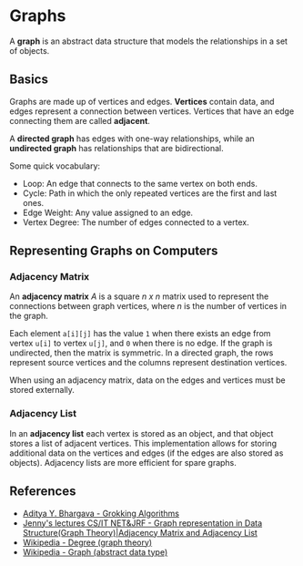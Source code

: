 # Graphs

A **graph** is an abstract data structure that models the relationships in a set
of objects.

## Basics

Graphs are made up of vertices and edges. **Vertices** contain data, and edges represent
a connection between vertices. Vertices that have an edge connecting them are called **adjacent**.

A **directed graph** has edges with one-way relationships, while an **undirected graph** has relationships that are bidirectional.

Some quick vocabulary:

- Loop: An edge that connects to the same vertex on both ends.
- Cycle: Path in which the only repeated vertices are the first and last ones.
- Edge Weight: Any value assigned to an edge.
- Vertex Degree: The number of edges connected to a vertex.

## Representing Graphs on Computers

### Adjacency Matrix

An **adjacency matrix** _A_ is a square _n x n_ matrix used to represent the connections
between graph vertices, where _n_ is the number of vertices in the graph.

Each element `a[i][j]` has the value `1` when there exists an edge from vertex `u[i]`
to vertex `u[j]`, and `0` when there is no edge. If the graph is undirected, then the
matrix is symmetric. In a directed graph, the rows represent source vertices and
the columns represent destination vertices.

When using an adjacency matrix, data on the edges and vertices must be stored externally.

### Adjacency List

In an **adjacency list** each vertex is stored as an object, and that object stores a list of adjacent vertices.
This implementation allows for storing additional data on the vertices and edges (if the edges
are also stored as objects).
Adjacency lists are more efficient for spare graphs.

## References

- [Aditya Y. Bhargava - Grokking Algorithms](https://www.manning.com/books/grokking-algorithms)
- [Jenny's lectures CS/IT NET&JRF - Graph representation in Data Structure(Graph Theory)|Adjacency Matrix and Adjacency List](https://www.youtube.com/watch?v=5hPfm_uqXmw)
- [Wikipedia - Degree (graph theory)](<https://en.wikipedia.org/wiki/Degree_(graph_theory)>)
- [Wikipedia - Graph (abstract data type)](<https://en.wikipedia.org/wiki/Graph_(abstract_data_type)>)
